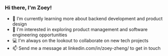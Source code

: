 
### Hi there, I'm Zoey! 

- 🌱 I’m currently learning more about backend development and product design  
- 💼 I'm interested in exploring product management and software engineering opportunities
- 💻 I'm always on the lookout to collaborate on new tech projects 
- 📫 Send me a message at linkedin.com/in/zoey-zheng/ to get in touch 


